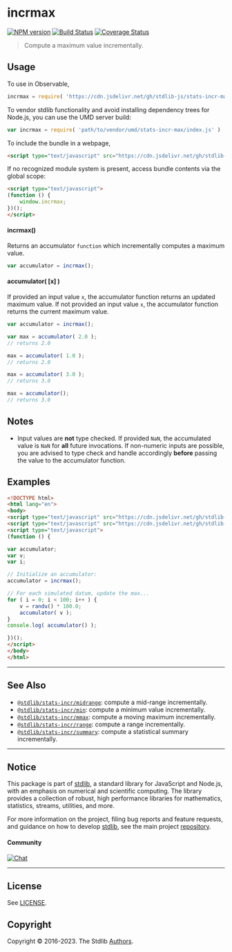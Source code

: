 <!--

@license Apache-2.0

Copyright (c) 2018 The Stdlib Authors.

Licensed under the Apache License, Version 2.0 (the "License");
you may not use this file except in compliance with the License.
You may obtain a copy of the License at

   http://www.apache.org/licenses/LICENSE-2.0

Unless required by applicable law or agreed to in writing, software
distributed under the License is distributed on an "AS IS" BASIS,
WITHOUT WARRANTIES OR CONDITIONS OF ANY KIND, either express or implied.
See the License for the specific language governing permissions and
limitations under the License.

-->

# incrmax

[![NPM version][npm-image]][npm-url] [![Build Status][test-image]][test-url] [![Coverage Status][coverage-image]][coverage-url] <!-- [![dependencies][dependencies-image]][dependencies-url] -->

> Compute a maximum value incrementally.



<section class="usage">

## Usage

To use in Observable,

```javascript
incrmax = require( 'https://cdn.jsdelivr.net/gh/stdlib-js/stats-incr-max@umd/browser.js' )
```

To vendor stdlib functionality and avoid installing dependency trees for Node.js, you can use the UMD server build:

```javascript
var incrmax = require( 'path/to/vendor/umd/stats-incr-max/index.js' )
```

To include the bundle in a webpage,

```html
<script type="text/javascript" src="https://cdn.jsdelivr.net/gh/stdlib-js/stats-incr-max@umd/browser.js"></script>
```

If no recognized module system is present, access bundle contents via the global scope:

```html
<script type="text/javascript">
(function () {
    window.incrmax;
})();
</script>
```

#### incrmax()

Returns an accumulator `function` which incrementally computes a maximum value.

```javascript
var accumulator = incrmax();
```

#### accumulator( \[x] )

If provided an input value `x`, the accumulator function returns an updated maximum value. If not provided an input value `x`, the accumulator function returns the current maximum value.

```javascript
var accumulator = incrmax();

var max = accumulator( 2.0 );
// returns 2.0

max = accumulator( 1.0 );
// returns 2.0

max = accumulator( 3.0 );
// returns 3.0

max = accumulator();
// returns 3.0
```

</section>

<!-- /.usage -->

<section class="notes">

## Notes

-   Input values are **not** type checked. If provided `NaN`, the accumulated value is `NaN` for **all** future invocations. If non-numeric inputs are possible, you are advised to type check and handle accordingly **before** passing the value to the accumulator function.

</section>

<!-- /.notes -->

<section class="examples">

## Examples

<!-- eslint no-undef: "error" -->

```html
<!DOCTYPE html>
<html lang="en">
<body>
<script type="text/javascript" src="https://cdn.jsdelivr.net/gh/stdlib-js/random-base-randu@umd/browser.js"></script>
<script type="text/javascript" src="https://cdn.jsdelivr.net/gh/stdlib-js/stats-incr-max@umd/browser.js"></script>
<script type="text/javascript">
(function () {

var accumulator;
var v;
var i;

// Initialize an accumulator:
accumulator = incrmax();

// For each simulated datum, update the max...
for ( i = 0; i < 100; i++ ) {
    v = randu() * 100.0;
    accumulator( v );
}
console.log( accumulator() );

})();
</script>
</body>
</html>
```

</section>

<!-- /.examples -->

<!-- Section for related `stdlib` packages. Do not manually edit this section, as it is automatically populated. -->

<section class="related">

* * *

## See Also

-   <span class="package-name">[`@stdlib/stats-incr/midrange`][@stdlib/stats/incr/midrange]</span><span class="delimiter">: </span><span class="description">compute a mid-range incrementally.</span>
-   <span class="package-name">[`@stdlib/stats-incr/min`][@stdlib/stats/incr/min]</span><span class="delimiter">: </span><span class="description">compute a minimum value incrementally.</span>
-   <span class="package-name">[`@stdlib/stats-incr/mmax`][@stdlib/stats/incr/mmax]</span><span class="delimiter">: </span><span class="description">compute a moving maximum incrementally.</span>
-   <span class="package-name">[`@stdlib/stats-incr/range`][@stdlib/stats/incr/range]</span><span class="delimiter">: </span><span class="description">compute a range incrementally.</span>
-   <span class="package-name">[`@stdlib/stats-incr/summary`][@stdlib/stats/incr/summary]</span><span class="delimiter">: </span><span class="description">compute a statistical summary incrementally.</span>

</section>

<!-- /.related -->

<!-- Section for all links. Make sure to keep an empty line after the `section` element and another before the `/section` close. -->


<section class="main-repo" >

* * *

## Notice

This package is part of [stdlib][stdlib], a standard library for JavaScript and Node.js, with an emphasis on numerical and scientific computing. The library provides a collection of robust, high performance libraries for mathematics, statistics, streams, utilities, and more.

For more information on the project, filing bug reports and feature requests, and guidance on how to develop [stdlib][stdlib], see the main project [repository][stdlib].

#### Community

[![Chat][chat-image]][chat-url]

---

## License

See [LICENSE][stdlib-license].


## Copyright

Copyright &copy; 2016-2023. The Stdlib [Authors][stdlib-authors].

</section>

<!-- /.stdlib -->

<!-- Section for all links. Make sure to keep an empty line after the `section` element and another before the `/section` close. -->

<section class="links">

[npm-image]: http://img.shields.io/npm/v/@stdlib/stats-incr-max.svg
[npm-url]: https://npmjs.org/package/@stdlib/stats-incr-max

[test-image]: https://github.com/stdlib-js/stats-incr-max/actions/workflows/test.yml/badge.svg?branch=main
[test-url]: https://github.com/stdlib-js/stats-incr-max/actions/workflows/test.yml?query=branch:main

[coverage-image]: https://img.shields.io/codecov/c/github/stdlib-js/stats-incr-max/main.svg
[coverage-url]: https://codecov.io/github/stdlib-js/stats-incr-max?branch=main

<!--

[dependencies-image]: https://img.shields.io/david/stdlib-js/stats-incr-max.svg
[dependencies-url]: https://david-dm.org/stdlib-js/stats-incr-max/main

-->

[chat-image]: https://img.shields.io/gitter/room/stdlib-js/stdlib.svg
[chat-url]: https://app.gitter.im/#/room/#stdlib-js_stdlib:gitter.im

[stdlib]: https://github.com/stdlib-js/stdlib

[stdlib-authors]: https://github.com/stdlib-js/stdlib/graphs/contributors

[umd]: https://github.com/umdjs/umd
[es-module]: https://developer.mozilla.org/en-US/docs/Web/JavaScript/Guide/Modules

[deno-url]: https://github.com/stdlib-js/stats-incr-max/tree/deno
[umd-url]: https://github.com/stdlib-js/stats-incr-max/tree/umd
[esm-url]: https://github.com/stdlib-js/stats-incr-max/tree/esm
[branches-url]: https://github.com/stdlib-js/stats-incr-max/blob/main/branches.md

[stdlib-license]: https://raw.githubusercontent.com/stdlib-js/stats-incr-max/main/LICENSE

<!-- <related-links> -->

[@stdlib/stats/incr/midrange]: https://github.com/stdlib-js/stats-incr-midrange/tree/umd

[@stdlib/stats/incr/min]: https://github.com/stdlib-js/stats-incr-min/tree/umd

[@stdlib/stats/incr/mmax]: https://github.com/stdlib-js/stats-incr-mmax/tree/umd

[@stdlib/stats/incr/range]: https://github.com/stdlib-js/stats-incr-range/tree/umd

[@stdlib/stats/incr/summary]: https://github.com/stdlib-js/stats-incr-summary/tree/umd

<!-- </related-links> -->

</section>

<!-- /.links -->
